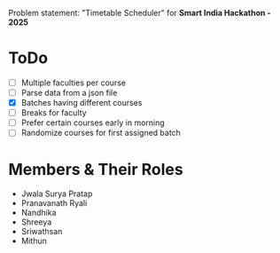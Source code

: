 Problem statement: "Timetable Scheduler" for **Smart India Hackathon - 2025**

# ToDo
- [ ] Multiple faculties per course
- [ ] Parse data from a json file
- [X] Batches having different courses
- [ ] Breaks for faculty
- [ ] Prefer certain courses early in morning
- [ ] Randomize courses for first assigned batch

# Members & Their Roles
- Jwala Surya Pratap
- Pranavanath Ryali
- Nandhika
- Shreeya
- Sriwathsan
- Mithun
